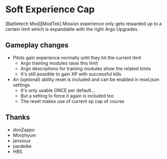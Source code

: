 # Soft Experience Cap

[Battletech Mod][ModTek] Mission experience only gets rewarded up to a certain limit which is expandable with the right Argo Upgrades.

## Gameplay changes
* Pilots gain experience normally until they hit the current limit
  * Argo training modules raise this limit
  * Argo descriptions for training modules show the related limits
  * It's still possible to gain XP with successful kills
* An (optional) ability reset is included and can be enabled in mod.json settings
  * It's only usable ONCE per default...
  * But a setting to force it again is included too
  * The reset makes use of current xp cap of course

## Thanks
* donZappo
* Morphyum
* janxious
* pardeike
* HBS